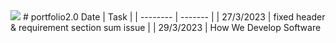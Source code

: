 <img src="https://i.ibb.co/rk2RbzY/Blue-Yellow-Futuristic-Virtual-Technology-Blog-Banner.png"/>
# portfolio2.0
 Date | Task |
| -------- | ------- |
| 27/3/2023 | fixed header & requirement section sum issue |
| 29/3/2023 | How We Develop Software